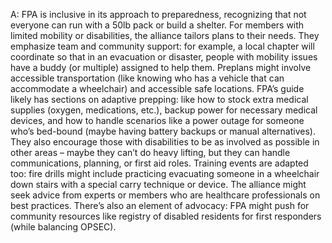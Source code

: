 A: FPA is inclusive in its approach to preparedness, recognizing that not everyone can run with a 50lb pack or build a shelter. For members with limited mobility or disabilities, the alliance tailors plans to their needs. They emphasize team and community support: for example, a local chapter will coordinate so that in an evacuation or disaster, people with mobility issues have a buddy (or multiple) assigned to help them. Preplans might involve accessible transportation (like knowing who has a vehicle that can accommodate a wheelchair) and accessible safe locations. FPA’s guide likely has sections on adaptive prepping: like how to stock extra medical supplies (oxygen, medications, etc.), backup power for necessary medical devices, and how to handle scenarios like a power outage for someone who’s bed-bound (maybe having battery backups or manual alternatives). They also encourage those with disabilities to be as involved as possible in other areas – maybe they can’t do heavy lifting, but they can handle communications, planning, or first aid roles. Training events are adapted too: fire drills might include practicing evacuating someone in a wheelchair down stairs with a special carry technique or device. The alliance might seek advice from experts or members who are healthcare professionals on best practices. There’s also an element of advocacy: FPA might push for community resources like registry of disabled residents for first responders (while balancing OPSEC).
